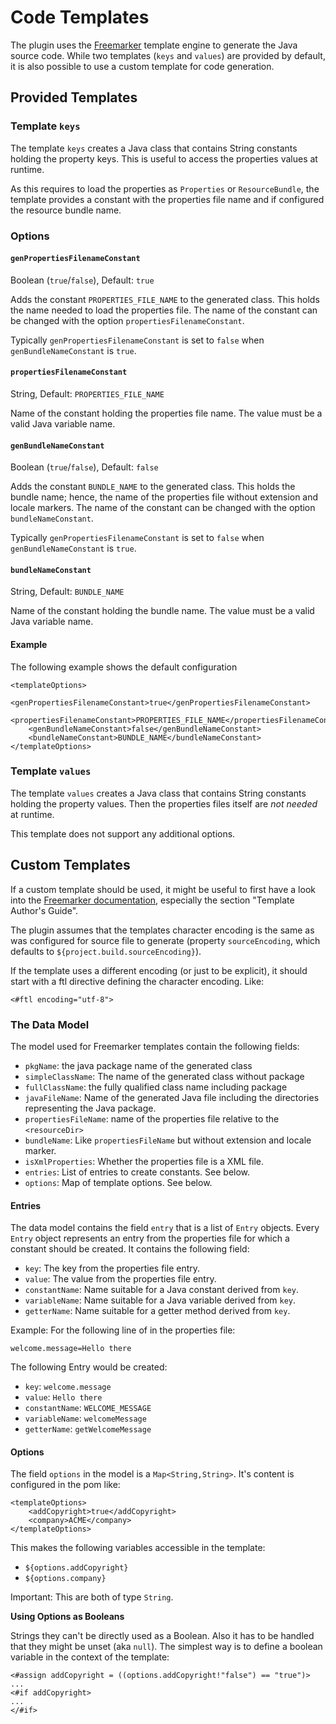 
# Code Templates

The plugin uses the [Freemarker] template engine to generate the Java source
code. While two templates (`keys` and `values`) are provided by default, it is
also possible to use a custom template for code generation.

## Provided Templates

### Template `keys`

The template `keys` creates a Java class that contains String constants holding
the property keys. This is useful to access the properties values at runtime.

As this requires to load the properties as `Properties` or `ResourceBundle`,
the template provides a constant with the properties file name and if configured
the resource bundle name.

### Options

#### `genPropertiesFilenameConstant`
Boolean (`true`/`false`), Default: `true`

Adds the constant `PROPERTIES_FILE_NAME` to the generated class. This holds
the name needed to load the properties file. The name of the constant can be
changed with the option `propertiesFilenameConstant`.

Typically `genPropertiesFilenameConstant` is set to `false` when
`genBundleNameConstant` is `true`.

#### `propertiesFilenameConstant`
String, Default: `PROPERTIES_FILE_NAME`

Name of the constant holding the properties file name. The value must be a
valid Java variable name.

#### `genBundleNameConstant`
Boolean (`true`/`false`), Default: `false`

Adds the constant `BUNDLE_NAME` to the generated class. This holds the bundle
name; hence, the name of the properties file without extension and locale
markers. The name of the constant can be changed with the option
`bundleNameConstant`.

Typically `genPropertiesFilenameConstant` is set to `false` when
`genBundleNameConstant` is `true`.

#### `bundleNameConstant`
String, Default: `BUNDLE_NAME`

Name of the constant holding the bundle name. The value must be a valid Java
variable name.

#### Example

The following example shows the default configuration
```
<templateOptions>
    <genPropertiesFilenameConstant>true</genPropertiesFilenameConstant>
    <propertiesFilenameConstant>PROPERTIES_FILE_NAME</propertiesFilenameConstant>
    <genBundleNameConstant>false</genBundleNameConstant>
    <bundleNameConstant>BUNDLE_NAME</bundleNameConstant>
</templateOptions>
```

### Template `values`

The template `values` creates a Java class that contains String constants holding
the property values. Then the properties files itself are _not needed_ at runtime.

This template does not support any additional options.


## Custom Templates

If a custom template should be used, it might be useful to first have a look
into the [Freemarker documentation], especially the section "Template Author's
Guide".

The plugin assumes that the templates character encoding is the same as was
configured for source file to generate (property `sourceEncoding`, which defaults
to `${project.build.sourceEncoding}`).

If the template uses a different encoding (or just to be explicit), it should
start with a ftl directive defining the character encoding. Like:

```
<#ftl encoding="utf-8">
```

### The Data Model

The model used for Freemarker templates contain the following fields:

* `pkgName`: the java package name of the generated class
* `simpleClassName`: The name of the generated class without package
* `fullClassName`: the fully qualified class name including package
* `javaFileName`: Name of the generated Java file including the directories
  representing the Java package.
* `propertiesFileName`: name of the properties file relative to the
  `<resourceDir>`
* `bundleName`: Like `propertiesFileName` but without extension and locale
  marker.
* `isXmlProperties`: Whether the properties file is a XML file.
* `entries`: List of entries to create constants. See below.
* `options`: Map of template options. See below.

#### Entries

The data model contains the field `entry` that is a list of `Entry` objects.
Every `Entry` object represents an entry from the properties file for which a
constant should be created. It contains the following field:

* `key`: The key from the properties file entry.
* `value`: The value from the properties file entry.
* `constantName`: Name suitable for a Java constant derived from `key`.
* `variableName`: Name suitable for a Java variable derived from `key`.
* `getterName`: Name suitable for a getter method derived from `key`.

Example: For the following line of in the properties file:

```
welcome.message=Hello there
```

The following Entry would be created:

* `key`: `welcome.message`
* `value`: `Hello there`
* `constantName`: `WELCOME_MESSAGE`
* `variableName`: `welcomeMessage`
* `getterName`: `getWelcomeMessage`

#### Options

The field `options` in the model is a `Map<String,String>`. It's content is
configured in the pom like:

```
<templateOptions>
    <addCopyright>true</addCopyright>
    <company>ACME</company>
</templateOptions>
```

This makes the following variables accessible in the template:

* `${options.addCopyright}`
* `${options.company}`

Important: This are both of type `String`.

__Using Options as Booleans__

Strings they can't be directly used as a Boolean. Also it has to be handled
that they might be unset (aka `null`).  The simplest way is to define a boolean
variable in the context of the template:

```
<#assign addCopyright = ((options.addCopyright!"false") == "true")>
...
<#if addCopyright>
...
</#if>
```

[Freemarker]: https://freemarker.apache.org/
[Freemarker documentation]: https://freemarker.apache.org/docs/index.html

